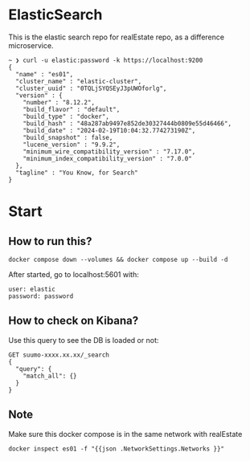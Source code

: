 # ElasticSearch
This is the elastic search repo for realEstate repo, as a difference microservice.
```
~ ❯ curl -u elastic:password -k https://localhost:9200                                                        
{
  "name" : "es01",
  "cluster_name" : "elastic-cluster",
  "cluster_uuid" : "0TQLjSYQSEyJ3pUWOforlg",
  "version" : {
    "number" : "8.12.2",
    "build_flavor" : "default",
    "build_type" : "docker",
    "build_hash" : "48a287ab9497e852de30327444b0809e55d46466",
    "build_date" : "2024-02-19T10:04:32.774273190Z",
    "build_snapshot" : false,
    "lucene_version" : "9.9.2",
    "minimum_wire_compatibility_version" : "7.17.0",
    "minimum_index_compatibility_version" : "7.0.0"
  },
  "tagline" : "You Know, for Search"
}
```


# Start
## How to run this?
```
docker compose down --volumes && docker compose up --build -d
```

After started, go to localhost:5601 with:
```
user: elastic
password: password
```

## How to check on Kibana?
Use this query to see the DB is loaded or not:
```
GET suumo-xxxx.xx.xx/_search
{
  "query": {
    "match_all": {}
  }
}
```

## Note
Make sure this docker compose is in the same network with realEstate
```
docker inspect es01 -f "{{json .NetworkSettings.Networks }}"
```
